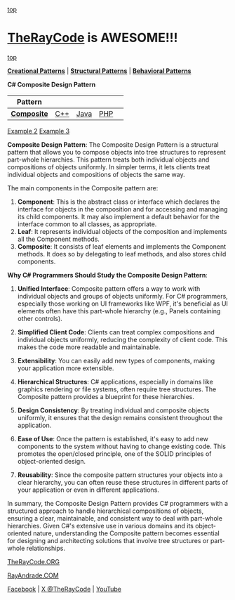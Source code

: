 [top](../README.md)

# [TheRayCode](../../../README.md) is AWESOME!!!

[top](../README.md)

**[Creational Patterns](../README.md)** | **[Structural Patterns](../../Structural/README.md)** | **[Behavioral Patterns](../../Behavioral/README.md)**

**C# Composite Design Pattern**

|Pattern|   |   |   |   |
|---|---|---|---|---|
| [**Composite**](README.md) | [C++](../../../CPP/Structural/Composite/README.md) | [Java](../../../Java/Structural/Composite/README.md) | [PHP](../../../PHP/Structural/Composite/README.md) |

[Example 2](./Example2/README.md)  [Example 3](./Example3/README.md)  

**Composite Design Pattern**:
The Composite Design Pattern is a structural pattern that allows you to compose objects into tree structures to represent part-whole hierarchies. This pattern treats both individual objects and compositions of objects uniformly. In simpler terms, it lets clients treat individual objects and compositions of objects the same way.

The main components in the Composite pattern are:
1. **Component**: This is the abstract class or interface which declares the interface for objects in the composition and for accessing and managing its child components. It may also implement a default behavior for the interface common to all classes, as appropriate.
2. **Leaf**: It represents individual objects of the composition and implements all the Component methods.
3. **Composite**: It consists of leaf elements and implements the Component methods. It does so by delegating to leaf methods, and also stores child components.

**Why C# Programmers Should Study the Composite Design Pattern**:
1. **Unified Interface**: Composite pattern offers a way to work with individual objects and groups of objects uniformly. For C# programmers, especially those working on UI frameworks like WPF, it's beneficial as UI elements often have this part-whole hierarchy (e.g., Panels containing other controls).

2. **Simplified Client Code**: Clients can treat complex compositions and individual objects uniformly, reducing the complexity of client code. This makes the code more readable and maintainable.

3. **Extensibility**: You can easily add new types of components, making your application more extensible.

4. **Hierarchical Structures**: C# applications, especially in domains like graphics rendering or file systems, often require tree structures. The Composite pattern provides a blueprint for these hierarchies.

5. **Design Consistency**: By treating individual and composite objects uniformly, it ensures that the design remains consistent throughout the application.

6. **Ease of Use**: Once the pattern is established, it's easy to add new components to the system without having to change existing code. This promotes the open/closed principle, one of the SOLID principles of object-oriented design.

7. **Reusability**: Since the composite pattern structures your objects into a clear hierarchy, you can often reuse these structures in different parts of your application or even in different applications.

In summary, the Composite Design Pattern provides C# programmers with a structured approach to handle hierarchical compositions of objects, ensuring a clear, maintainable, and consistent way to deal with part-whole hierarchies. Given C#'s extensive use in various domains and its object-oriented nature, understanding the Composite pattern becomes essential for designing and architecting solutions that involve tree structures or part-whole relationships.

[TheRayCode.ORG](https://www.TheRayCode.org)

[RayAndrade.COM](https://www.RayAndrade.com)

[Facebook](https://www.facebook.com/TheRayCode/) | [X @TheRayCode](https://www.x.com/TheRayCode/) | [YouTube](https://www.youtube.com/TheRayCode/)


